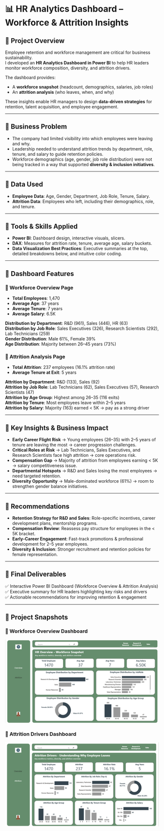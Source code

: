 # 📊 HR Analytics Dashboard – Workforce & Attrition Insights

## 🔹 Project Overview
Employee retention and workforce management are critical for business sustainability.  
I developed an **HR Analytics Dashboard in Power BI** to help HR leaders monitor workforce composition, diversity, and attrition drivers.

The dashboard provides:
- A **workforce snapshot** (headcount, demographics, salaries, job roles)  
- An **attrition analysis** (who leaves, when, and why)  

These insights enable HR managers to design **data-driven strategies** for retention, talent acquisition, and employee engagement.

---

## 🔹 Business Problem
- The company had limited visibility into which employees were leaving and why.  
- Leadership needed to understand attrition trends by department, role, tenure, and salary to guide retention policies.  
- Workforce demographics (age, gender, job role distribution) were not being tracked in a way that supported **diversity & inclusion initiatives**.  

---

## 🔹 Data Used
- **Employee Data**: Age, Gender, Department, Job Role, Tenure, Salary.  
- **Attrition Data**: Employees who left, including their demographics, role, and tenure.  

---

## 🔹 Tools & Skills Applied
- **Power BI**: Dashboard design, interactive visuals, slicers.  
- **DAX**: Measures for attrition rate, tenure, average age, salary buckets.    
- **Data Visualization Best Practices**: Executive summaries at the top, detailed breakdowns below, and intuitive color coding.  

---

## 🔹 Dashboard Features

### 📍 Workforce Overview Page
- **Total Employees**: 1,470  
- **Average Age**: 37 years  
- **Average Tenure**: 7 years  
- **Average Salary**: 6.5K  

**Distribution by Department**: R&D (961), Sales (446), HR (63)  
**Distribution by Job Role**: Sales Executives (326), Research Scientists (292), Lab Technicians (259)  
**Gender Distribution**: Male 61%, Female 39%  
**Age Distribution**: Majority between 26–45 years (73%)  

### 📍 Attrition Analysis Page
- **Total Attrition**: 237 employees (16.1% attrition rate)  
- **Average Tenure at Exit**: 5 years  

**Attrition by Department**: R&D (133), Sales (92)  
**Attrition by Job Role**: Lab Technicians (62), Sales Executives (57), Research Scientists (47)  
**Attrition by Age Group**: Highest among 26–35 (116 exits)  
**Attrition by Tenure**: Most employees leave within 2–5 years  
**Attrition by Salary**: Majority (163) earned < 5K → pay as a strong driver  

---

## 🔹 Key Insights & Business Impact
- **Early Career Flight Risk** → Young employees (26–35) with 2–5 years of tenure are leaving the most → career progression challenges.  
- **Critical Roles at Risk** → Lab Technicians, Sales Executives, and Research Scientists face high attrition → core operations risk.  
- **Compensation Gap** → Majority of attrition from employees earning < 5K → salary competitiveness issue.  
- **Departmental Hotspots** → R&D and Sales losing the most employees → need targeted retention.  
- **Diversity Opportunity** → Male-dominated workforce (61%) → room to strengthen gender balance initiatives.  

---

## 🔹 Recommendations
- **Retention Strategy for R&D and Sales**: Role-specific incentives, career development plans, mentorship programs.  
- **Compensation Review**: Reassess pay structure for employees in the < 5K bracket.  
- **Early-Career Engagement**: Fast-track promotions & professional development for 2–5 year employees.  
- **Diversity & Inclusion**: Stronger recruitment and retention policies for female representation.  

---

## 🔹 Final Deliverables
✅ Interactive Power BI Dashboard (Workforce Overview & Attrition Analysis)  
✅ Executive summary for HR leaders highlighting key risks and drivers  
✅ Actionable recommendations for improving retention & engagement  

---

## 🔹 Project Snapshots

### 📸 Workforce Overview Dashboard
![Workforce Overview](./workforce_overview.png)

### 📸 Attrition Drivers Dashboard
![Attrition Analysis](./attrition_analysis.png)   

